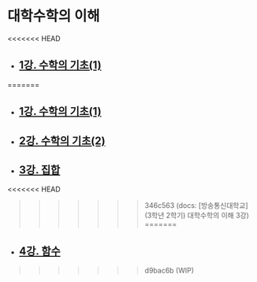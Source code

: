 # 대학수학의 이해

<<<<<<< HEAD
- ## [1강. 수학의 기초(1)](./chapter1.md)
=======
- ## [1강. 수학의 기초(1)](./chapter1.md)

- ## [2강. 수학의 기초(2)](./chapter2.md)

- ## [3강. 집합](./chapter3.md)
<<<<<<< HEAD
>>>>>>> 346c563 (docs: [방송통신대학교] (3학년 2학기) 대학수학의 이해 3강)
=======

- ## [4강. 함수](./chapter4.md)
>>>>>>> d9bac6b (WIP)

